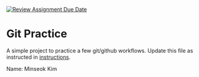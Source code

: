 [![Review Assignment Due Date](https://classroom.github.com/assets/deadline-readme-button-22041afd0340ce965d47ae6ef1cefeee28c7c493a6346c4f15d667ab976d596c.svg)](https://classroom.github.com/a/o3CCpRie)

# Git Practice

A simple project to practice a few git/github workflows. Update this file as instructed in [instructions](./instructions.md).

Name: Minseok Kim

